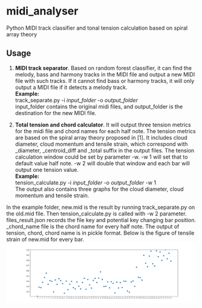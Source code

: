# midi_analyser
Python MIDI track classifier and tonal tension calculation based on spiral array theory
## Usage
1. **MIDI track separator**. Based on random forest classifier, it can find the melody, bass and harmony tracks in the MIDI file and output a new MIDI file with such tracks. If it cannot find bass or harmony tracks, it will only output a MIDI file if it detects a melody track.<br/>  **Example:** <br/> track_separate.py -i _input_folder_ -o _output_folder_<br/>
input_folder contains the original midi files, and output_folder is the destination for the new MIDI file.

2. **Total tension and chord calculator**. It will output three tension metrics for the midi file and chord names for each half note. The tension metrics are based on the spiral array theory proposed in [1]. It includes cloud diameter, cloud momentum and tensile strain, which correspond with \_diameter, \_centroid_diff and \_total suffix in the output files. The tension calculation window could be set by parameter -w. -w 1 will set that to default value half note. -w 2 will double that window and each bar will output one tension value.<br/> **Example:**<br/>tension_calculate.py -i _input_folder_ -o _output_folder_ -w 1<br/>
The output also contains three graphs for the cloud diameter, cloud momentum and tensile strain.

In the example folder, new.mid is the result by running track_separate.py on the old.mid file. Then tension_calculate.py is called with -w 2 parameter. files_result.json records the file key and potential key changing bar position. \_chord_name file is the chord name for every half note. The output of tension, chord, chord name is in pickle format. Below is the figure of tensile strain of new.mid for every bar.
![Tensile strain of new.mid for every bar](example/new_total.png)
